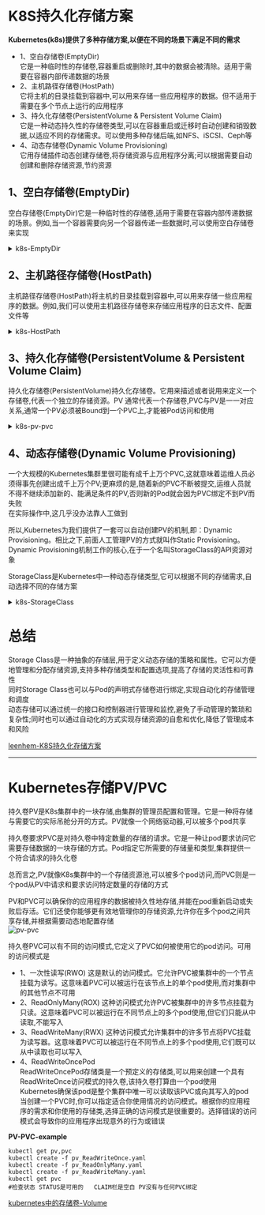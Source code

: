# K8S持久化存储方案
**Kubernetes(k8s)提供了多种存储方案,以便在不同的场景下满足不同的需求** 
- 1、空白存储卷(EmptyDir)  
     它是一种临时性的存储卷,容器重启或删除时,其中的数据会被清除。适用于需要在容器内部传递数据的场景  
- 2、主机路径存储卷(HostPath)  
     它将主机的目录挂载到容器中,可以用来存储一些应用程序的数据。但不适用于需要在多个节点上运行的应用程序  
- 3、持久化存储卷(PersistentVolume & Persistent Volume Claim)  
     它是一种动态持久性的存储卷类型,可以在容器重启或迁移时自动创建和销毁数据,以适应不同的存储需求。可以使用多种存储后端,如NFS、iSCSI、Ceph等  
- 4、动态存储卷(Dynamic Volume Provisioning)  
     它用存储插件动态创建存储卷,将存储资源与应用程序分离;可以根据需要自动创建和删除存储资源,节约资源

## 1、空白存储卷(EmptyDir)
空白存储卷(EmptyDir)它是一种临时性的存储卷,适用于需要在容器内部传递数据的场景。例如,当一个容器需要向另一个容器传递一些数据时,可以使用空白存储卷来实现  
<details>
  <summary>k8s-EmptyDir</summary>
  <pre><code>
pod.yaml
```
apiVersion: v1
kind: Pod
metadata:
  name: my-pod
spec:
  containers:
  - name: container1
    image: my-image
    volumeMounts:
    - name: data
      mountPath: /data
  - name: container2
    image: my-image
    volumeMounts:
    - name: data
      mountPath: /data
  volumes:
  - name: data
    emptyDir: {}
```
在这个示例中,我们创建了一个Pod,其中包含两个容器：container1和container2 这两个容器都需要访问同一个数据目录/data  
我们使用了一个空白存储卷来存储这些数据。在 volumes 字段中,我们创建了一个名为data的空白存储卷。在容器的volumeMounts字段中,我们将这个存储卷挂载到了/data 目录下
这样,当container1向/data目录写入数据时,container2可以从同一个目录读取数据,实现了数据的传递。需要注意的是,当Pod被删除或重启时,存储在空白存储卷中的数据也会被清除
  </code></pre>
</details>

## 2、主机路径存储卷(HostPath)
主机路径存储卷(HostPath)将主机的目录挂载到容器中,可以用来存储一些应用程序的数据。例如,我们可以使用主机路径存储卷来存储应用程序的日志文件、配置文件等  
<details>
  <summary>k8s-HostPath</summary>
  <pre><code>
下面是一个使用主机路径存储卷存储日志文件的示例YAML文件
```
apiVersion: v1
kind: Pod
metadata:
  name: my-pod
spec:
  containers:
  - name: container1
    image: my-image
    volumeMounts:
    - name: logs
      mountPath: /var/log/my-app
  volumes:
  - name: logs
    hostPath:
      path: /var/log/my-app
```
在这个示例中,我们创建了一个Pod,其中包含一个名为container1的容器。我们使用了一个主机路径存储卷来存储应用程序的日志文件  
在volumes字段中,我们创建了一个名为logs的主机路径存储卷,并将其挂载到了/var/log/my-app 目录下。这个目录在主机上已经存在,我们可以在主机上查看和管理存储的日志文件  
需要注意的是,主机路径存储卷会将主机上的目录直接挂载到容器中,因此可能会存在安全风险和数据共享的问题。在使用时需要注意权限控制和数据隔离 
  </code></pre>
</details>

## 3、持久化存储卷(PersistentVolume & Persistent Volume Claim)
持久化存储卷(PersistentVolume)持久化存储卷。它用来描述或者说用来定义一个存储卷,代表一个独立的存储资源。PV 通常代表一个存储卷,PVC与PV是一一对应关系,通常一个PV必须被Bound到一个PVC上,才能被Pod访问和使用  
<details>
  <summary>k8s-pv-pvc</summary>
  <pre><code>
下面举例说明如何使用PV;首先,需要在K8S中创建一个PV对象,可以使用yaml格式的配置文件如下
```
apiVersion: v1
kind: PersistentVolume
metadata:
  name: my-pv
spec:
  capacity:
    storage: 1Gi
  accessModes:
    - ReadWriteOnce
  persistentVolumeReclaimPolicy: Retain
  storageClassName: my-storage-class
  nfs:
    path: /data/my-pv
    server: nfs-server.my-domain.com
```
这个配置文件定义了一个名为my-pv的PV对象,使用NFS存储后端,在服务器nfs-server.my-domain.com上,挂载在/data/my-pv路径下,容量为1GB 
它的访问模式为ReadWriteOnce,即只能被一个Pod挂载为读写模式。另外,它的持久化存储策略为Retain,即在PV对象被删除时,保留其存储内容。最后,它的存储类别为my-storage-class 
接下来,可以在K8S中创建一个Persistent Volume Claim(PVC)对象,例如：
```
apiVersion: v1
kind: PersistentVolumeClaim
metadata:
  name: my-pvc
spec:
  accessModes:
    - ReadWriteOnce
  resources:
    requests:
      storage: 500Mi
  storageClassName: my-storage-class
```
这个配置文件定义了一个名为my-pvc的PVC对象,请求500MB的存储空间,访问模式为ReadWriteOnce,存储类别为my-storage-class。 
最后,在Pod的配置文件中,可以使用volumeMounts和volumes字段,将PVC挂载为一个持久化存储卷,例如：
```
apiVersion: v1
kind: Pod
metadata:
  name: my-pod
spec:
  containers:
  - name: my-container
    image: my-image
    volumeMounts:
    - mountPath: /data
      name: my-pv-volume
  volumes:
  - name: my-pv-volume
    persistentVolumeClaim:
      claimName: my-pvc
```
这个配置文件定义了一个名为my-pod的Pod对象,使用名为my-pv-volume的持久化存储卷,将PVC my-pvc挂载到/data路径下;这样Pod中的应用程序就可以使用/data路径下的持久化存储了
  </code></pre>
</details>


## 4、动态存储卷(Dynamic Volume Provisioning)
一个大规模的Kubernetes集群里很可能有成千上万个PVC,这就意味着运维人员必须得事先创建出成千上万个PV;更麻烦的是,随着新的PVC不断被提交,运维人员就不得不继续添加新的、能满足条件的PV,否则新的Pod就会因为PVC绑定不到PV而失败   
在实际操作中,这几乎没办法靠人工做到  

所以,Kubernetes为我们提供了一套可以自动创建PV的机制,即：Dynamic Provisioning。相比之下,前面人工管理PV的方式就叫作Static Provisioning。Dynamic Provisioning机制工作的核心,在于一个名叫StorageClass的API资源对象 

StorageClass是Kubernetes中一种动态存储类型,它可以根据不同的存储需求,自动选择不同的存储方案  
<details>
  <summary>k8s-StorageClass</summary>
  <pre><code>
面举个例子说明如何使用StorageClass;首先,需要在Kubernetes中创建一个StorageClass对象,可以使用yaml格式的配置文件,例如：
```
apiVersion: storage.k8s.io/v1
kind: StorageClass
metadata:
  name: my-storage-class
provisioner: kubernetes.io/aws-ebs
parameters:
  type: gp2
```
这个配置文件定义了一个名为my-storage-class的StorageClass对象,使用AWS EBS存储后端,并使用gp2类型的存储。provisioner字段指定了存储后端的名称,parameters字段指定了存储参数  
接下来,可以在Kubernetes中创建一个PersistentVolumeClaim(PVC)对象,例如：
```
apiVersion: v1
kind: PersistentVolumeClaim
metadata:
  name: my-pvc
spec:
  accessModes:
    - ReadWriteOnce
  resources:
    requests:
      storage: 1Gi
  storageClassName: my-storage-class
```
这个配置文件定义了一个名为my-pvc的PVC对象,请求1GB的存储空间,访问模式为ReadWriteOnce,存储类别为my-storage-class。
最后,在Pod的配置文件中,可以使用volumeMounts和volumes字段,将PVC挂载为一个持久化存储卷,例如：
```
apiVersion: v1
kind: Pod
metadata:
  name: my-pod
spec:
  containers:
  - name: my-container
    image: my-image
    volumeMounts:
    - mountPath: /data
      name: my-pv-volume
  volumes:
  - name: my-pv-volume
    persistentVolumeClaim:
      claimName: my-pvc
```
这个配置文件定义了一个名为my-pod的Pod对象,使用名为my-pv-volume的持久化存储卷,将PVC my-pvc挂载到/data路径下 
这样Pod中的应用程序就可以使用/data路径下的持久化存储了;使用StorageClass和PVC,可以方便地管理和使用Kubernetes中的持久化存储
  </code></pre>
</details>

# 总结 
Storage Class是一种抽象的存储层,用于定义动态存储的策略和属性。它可以方便地管理和分配存储资源,支持多种存储类型和配置选项,提高了存储的灵活性和可靠性  
同时Storage Class也可以与Pod的声明式存储卷进行绑定,实现自动化的存储管理和调度  
动态存储可以通过统一的接口和控制器进行管理和监控,避免了手动管理的繁琐和复杂性;同时也可以通过自动化的方式实现存储资源的自愈和优化,降低了管理成本和风险  

[leenhem-K8S持久化存储方案](https://www.toutiao.com/article/7206872440683872829/)  

***

# Kubernetes存储PV/PVC
持久卷PV是K8s集群中的一块存储,由集群的管理员配置和管理。它是一种将存储与需要它的实际吊舱分开的方式。PV就像一个网络驱动器,可以被多个pod共享  

持久卷要求PVC是对持久卷中特定数量的存储的请求。它是一种让pod要求访问它需要存储数据的一块存储的方式。Pod指定它所需要的存储量和类型,集群提供一个符合请求的持久化卷  

总而言之,PV就像K8s集群中的一个存储资源池,可以被多个pod访问,而PVC则是一个pod从PV中请求和要求访问特定数量的存储的方式  

PV和PVC可以确保你的应用程序的数据被持久性地存储,并能在pod重新启动或失败后存活。它们还使你能够更有效地管理你的存储资源,允许你在多个pod之间共享存储,并根据需要动态地配置存储  
![pv-pvc](https://p3-sign.toutiaoimg.com/tos-cn-i-qvj2lq49k0/115fc2fc8b904e0ea1c8b99a39aa3788~noop.image?_iz=58558&from=article.pc_detail&x-expires=1678243543&x-signature=cjlwSWMwp2AnC20zmROgvWC5N8U%3D)  

持久卷PVC可以有不同的访问模式,它定义了PVC如何被使用它的pod访问。可用的访问模式是  
- 1、一次性读写(RWO)
     这是默认的访问模式。它允许PVC被集群中的一个节点挂载为读写。这意味着PVC可以被运行在该节点上的单个pod使用,而对集群中的其他节点不可用
- 2、ReadOnlyMany(ROX)
     这种访问模式允许PVC被集群中的许多节点挂载为只读。这意味着PVC可以被运行在不同节点上的多个pod使用,但它们只能从中读取,不能写入
- 3、ReadWriteMany(RWX) 
     这种访问模式允许集群中的许多节点将PVC挂载为读写器。这意味着PVC可以被运行在不同节点上的多个pod使用,它们既可以从中读取也可以写入
- 4、ReadWriteOncePod  
     ReadWriteOncePod存储类是一个预定义的存储类,可以用来创建一个具有ReadWriteOnce访问模式的持久卷,该持久卷打算由一个pod使用  
     Kubernetes确保该pod是整个集群中唯一可以读取该PVC或向其写入的pod  
当创建一个PVC时,你可以指定适合你使用情况的访问模式。根据你的应用程序的需求和你使用的存储类,选择正确的访问模式是很重要的。选择错误的访问模式会导致你的应用程序出现意外的行为或错误  

**PV-PVC-example**  
```
kubectl get pv,pvc
kubectl create -f pv_ReadWriteOnce.yaml
kubectl create -f pv_ReadOnlyMany.yaml
kubectl create -f pv_ReadWriteMany.yaml
kubectl get pvc 
#检查状态 STATUS是可用的   CLAIM栏是空白 PV没有与任何PVC绑定
```

[kubernetes中的存储卷-Volume](https://m.toutiao.com/is/iB1F3rv/)
